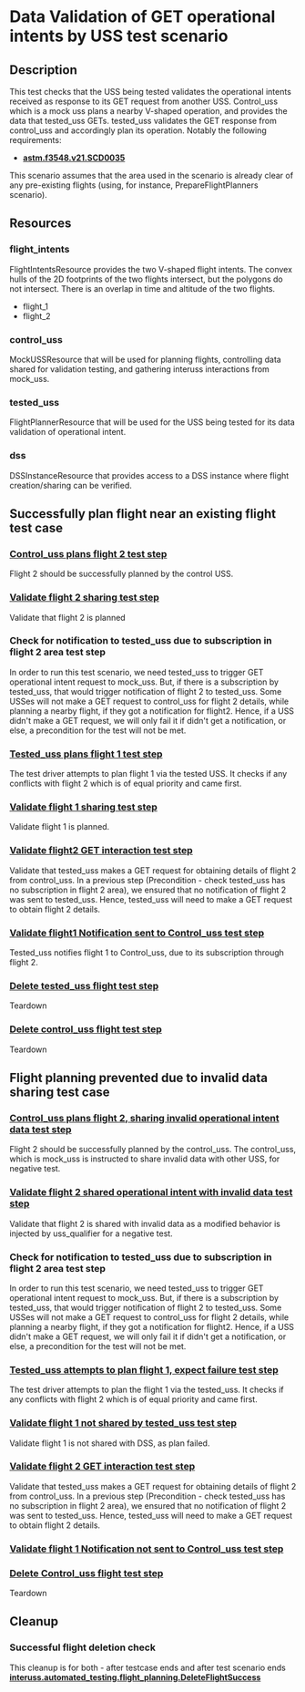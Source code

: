 # Data Validation of GET operational intents by USS test scenario

## Description
This test checks that the USS being tested validates the operational intents received as response to its GET request from another USS.
Control_uss which is a mock uss plans a nearby V-shaped operation, and provides the data that tested_uss GETs.
tested_uss validates the GET response from control_uss and accordingly plan its operation.
Notably the following requirements:

- **[astm.f3548.v21.SCD0035](../../../../requirements/astm/f3548/v21.md)**

This scenario assumes that the area used in the scenario is already clear of any pre-existing flights (using, for instance, PrepareFlightPlanners scenario).

## Resources
### flight_intents
FlightIntentsResource provides the two V-shaped flight intents.
The convex hulls of the 2D footprints of the two flights intersect, but the polygons do not intersect.
There is an overlap in time and altitude of the two flights.
- flight_1
- flight_2

### control_uss
MockUSSResource that will be used for planning flights, controlling data shared for validation testing, and gathering interuss interactions from mock_uss.

### tested_uss
FlightPlannerResource that will be used for the USS being tested for its data validation of operational intent.

### dss
DSSInstanceResource that provides access to a DSS instance where flight creation/sharing can be verified.

## Successfully plan flight near an existing flight test case

### [Control_uss plans flight 2 test step](../../../flight_planning/plan_flight_intent.md)
Flight 2 should be successfully planned by the control USS.

### [Validate flight 2 sharing test step](../validate_shared_operational_intent.md)
Validate that flight 2 is planned

### Check for notification to tested_uss due to subscription in flight 2 area test step
In order to run this test scenario, we need tested_uss to trigger GET operational intent request to mock_uss.
But, if there is a subscription by tested_uss, that would trigger notification of flight 2 to tested_uss.
Some USSes will not make a GET request to control_uss for flight 2 details, while planning a nearby flight,
if they got a notification for flight2. Hence, if a USS didn't make a GET request, we will only fail it if didn't get
a notification, or else, a precondition for the test will not be met.

### [Tested_uss plans flight 1 test step](../../../flight_planning/plan_flight_intent.md)
The test driver attempts to plan flight 1 via the tested USS. It checks if any conflicts with flight 2
which is of equal priority and came first.

### [Validate flight 1 sharing test step](../validate_shared_operational_intent.md)
Validate flight 1 is planned.

### [Validate flight2 GET interaction test step](test_steps/validate_get_operational_intent.md)
Validate that tested_uss makes a GET request for obtaining details of flight 2 from control_uss.
In a previous step (Precondition - check tested_uss has no subscription in flight 2 area), we ensured that no notification of flight 2 was sent to tested_uss.
Hence, tested_uss will need to make a GET request to obtain flight 2 details.

### [Validate flight1 Notification sent to Control_uss test step](test_steps/validate_notification_operational_intent.md)
Tested_uss notifies flight 1 to Control_uss, due to its subscription through flight 2.

### [Delete tested_uss flight test step](../../../flight_planning/delete_flight_intent.md)
Teardown

### [Delete control_uss flight test step](../../../flight_planning/delete_flight_intent.md)
Teardown

## Flight planning prevented due to invalid data sharing test case
### [Control_uss plans flight 2, sharing invalid operational intent data test step](../../../flight_planning/plan_flight_intent.md)
Flight 2 should be successfully planned by the control_uss.
The control_uss, which is mock_uss is instructed to share invalid data with other USS, for negative test.

### [Validate flight 2 shared operational intent with invalid data test step](test_steps/validate_sharing_operational_intent_but_with_invalid_interuss_data.md)
Validate that flight 2 is shared with invalid data as a modified behavior is injected by uss_qualifier for a negative test.

### Check for notification to tested_uss due to subscription in flight 2 area test step
In order to run this test scenario, we need tested_uss to trigger GET operational intent request to mock_uss.
But, if there is a subscription by tested_uss, that would trigger notification of flight 2 to tested_uss.
Some USSes will not make a GET request to control_uss for flight 2 details, while planning a nearby flight,
if they got a notification for flight2. Hence, if a USS didn't make a GET request, we will only fail it if didn't get
a notification, or else, a precondition for the test will not be met.

### [Tested_uss attempts to plan flight 1, expect failure test step](test_steps/plan_flight_intent_expect_failed.md)
The test driver attempts to plan the flight 1 via the tested_uss. It checks if any conflicts with flight 2
which is of equal priority and came first.

### [Validate flight 1 not shared by tested_uss test step](../validate_not_shared_operational_intent.md)
Validate flight 1 is not shared with DSS, as plan failed.

### [Validate flight 2 GET interaction test step](test_steps/validate_get_operational_intent.md)
Validate that tested_uss makes a GET request for obtaining details of flight 2 from control_uss.
In a previous step (Precondition - check tested_uss has no subscription in flight 2 area), we ensured that no notification of flight 2 was sent to tested_uss.
Hence, tested_uss will need to make a GET request to obtain flight 2 details.

### [Validate flight 1 Notification not sent to Control_uss test step](test_steps/validate_no_notification_operational_intent.md)

### [Delete Control_uss flight test step](../../../flight_planning/delete_flight_intent.md)
Teardown

## Cleanup
### Successful flight deletion check
This cleanup is for both - after testcase ends and after test scenario ends
**[interuss.automated_testing.flight_planning.DeleteFlightSuccess](../../../../requirements/interuss/automated_testing/flight_planning.md)**
